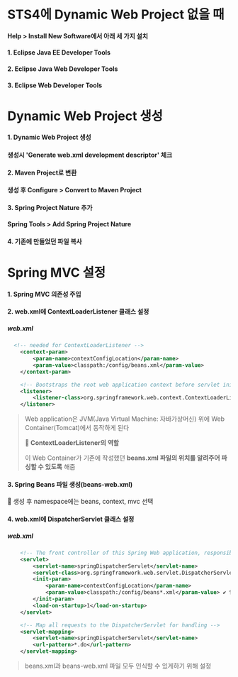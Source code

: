 # STS4에 Dynamic Web Project 없을 때

#### Help >  Install New Software에서 아래 세 가지 설치

#### 1. Eclipse Java EE Developer Tools

#### 2. Eclipse Java Web Developer Tools

#### 3. Eclipse Web Developer Tools



# Dynamic Web Project 생성

#### 1. Dynamic Web Project 생성

#### 생성시 'Generate web.xml development descriptor' 체크



#### 2. Maven Project로 변환

#### 생성 후 Configure > Convert to Maven Project



#### 3. Spring Project Nature 추가

#### Spring Tools > Add Spring Project Nature



#### 4. 기존에 만들었던 파일 복사



# Spring MVC 설정

#### 1. Spring MVC 의존성 주입



#### 2. web.xml에 ContextLoaderListener 클래스 설정

##### web.xml

```xml
  <!-- needed for ContextLoaderListener -->
	<context-param>
		<param-name>contextConfigLocation</param-name>
		<param-value>classpath:/config/beans.xml</param-value>
	</context-param>

	<!-- Bootstraps the root web application context before servlet initialization -->
	<listener>
		<listener-class>org.springframework.web.context.ContextLoaderListener</listener-class>
	</listener>
```

> Web application은 JVM(Java Virtual Machine: 자바가상머신) 위에 Web Container(Tomcat)에서 동작하게 된다
>
> **🚨 ContextLoaderListener의 역할**
>
> 이 Web Container가 기존에 작성했던 **beans.xml 파일의 위치를 알려주어 파싱할 수 있도록** 해줌



#### 3. Spring Beans 파일 생성(beans-web.xml)

🚨 생성 후 namespace에는 beans, context, mvc 선택 



#### 4. web.xml에 DispatcherServlet 클래스 설정

##### web.xml

```xml
	<!-- The front controller of this Spring Web application, responsible for handling all application requests -->
	<servlet>
		<servlet-name>springDispatcherServlet</servlet-name>
		<servlet-class>org.springframework.web.servlet.DispatcherServlet</servlet-class>
		<init-param>
			<param-name>contextConfigLocation</param-name>
			<param-value>classpath:/config/beans*.xml</param-value> ✔ 입력
		</init-param>
		<load-on-startup>1</load-on-startup>
	</servlet>

	<!-- Map all requests to the DispatcherServlet for handling -->
	<servlet-mapping>
		<servlet-name>springDispatcherServlet</servlet-name>
		<url-pattern>*.do</url-pattern>
	</servlet-mapping>
```

> beans.xml과 beans-web.xml 파일 모두 인식할 수 있게하기 위해 설정